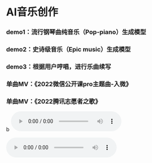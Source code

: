 # AI音乐创作

### demo1：流行钢琴曲纯音乐（Pop-piano）生成模型
### demo2：史诗级音乐（Epic music）生成模型
### demo3：根据用户哼唱，进行乐曲续写
### 单曲MV：《2022微信公开课pro主题曲-入微》
### 单曲MV：《2022腾讯志愿者之歌》
b
<audio controls="">
<source src="/asset/audio/lovely_ages.mp3" type="audio/mp3" />
</audio>

<audio controls="">
<source src="/asset/audio/chord1.mp3" type="audio/mp3" />
</audio>

